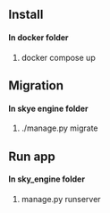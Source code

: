 ## Install
#### In docker folder

1. docker compose up

## Migration
#### In skye engine folder

1. ./manage.py migrate

## Run app
#### In sky_engine folder 

1. manage.py runserver